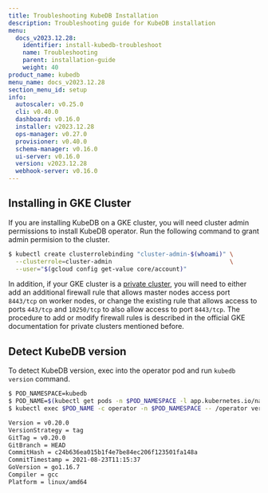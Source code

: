 ```yaml
---
title: Troubleshooting KubeDB Installation
description: Troubleshooting guide for KubeDB installation
menu:
  docs_v2023.12.28:
    identifier: install-kubedb-troubleshoot
    name: Troubleshooting
    parent: installation-guide
    weight: 40
product_name: kubedb
menu_name: docs_v2023.12.28
section_menu_id: setup
info:
  autoscaler: v0.25.0
  cli: v0.40.0
  dashboard: v0.16.0
  installer: v2023.12.28
  ops-manager: v0.27.0
  provisioner: v0.40.0
  schema-manager: v0.16.0
  ui-server: v0.16.0
  version: v2023.12.28
  webhook-server: v0.16.0
---
```


## Installing in GKE Cluster

If you are installing KubeDB on a GKE cluster, you will need cluster admin permissions to install KubeDB operator. Run the following command to grant admin permision to the cluster.

```bash
$ kubectl create clusterrolebinding "cluster-admin-$(whoami)" \
  --clusterrole=cluster-admin                                 \
  --user="$(gcloud config get-value core/account)"
```

In addition, if your GKE cluster is a [private cluster](https://cloud.google.com/kubernetes-engine/docs/how-to/private-clusters), you will need to either add an additional firewall rule that allows master nodes access port `8443/tcp` on worker nodes, or change the existing rule that allows access to ports `443/tcp` and `10250/tcp` to also allow access to port `8443/tcp`. The procedure to add or modify firewall rules is described in the official GKE documentation for private clusters mentioned before.

## Detect KubeDB version

To detect KubeDB version, exec into the operator pod and run `kubedb version` command.

```bash
$ POD_NAMESPACE=kubedb
$ POD_NAME=$(kubectl get pods -n $POD_NAMESPACE -l app.kubernetes.io/name=kubedb-community -o jsonpath={.items[0].metadata.name})
$ kubectl exec $POD_NAME -c operator -n $POD_NAMESPACE -- /operator version

Version = v0.20.0
VersionStrategy = tag
GitTag = v0.20.0
GitBranch = HEAD
CommitHash = c24b636ea015b1f4e7be84ec206f123501fa148a
CommitTimestamp = 2021-08-23T11:15:37
GoVersion = go1.16.7
Compiler = gcc
Platform = linux/amd64
```
